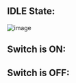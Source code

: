 ## IDLE State:

![image](https://user-images.githubusercontent.com/81633037/144367173-711b625a-f26c-4239-b562-75d71a7c3136.png)

## Switch is ON:



## Switch is OFF:
